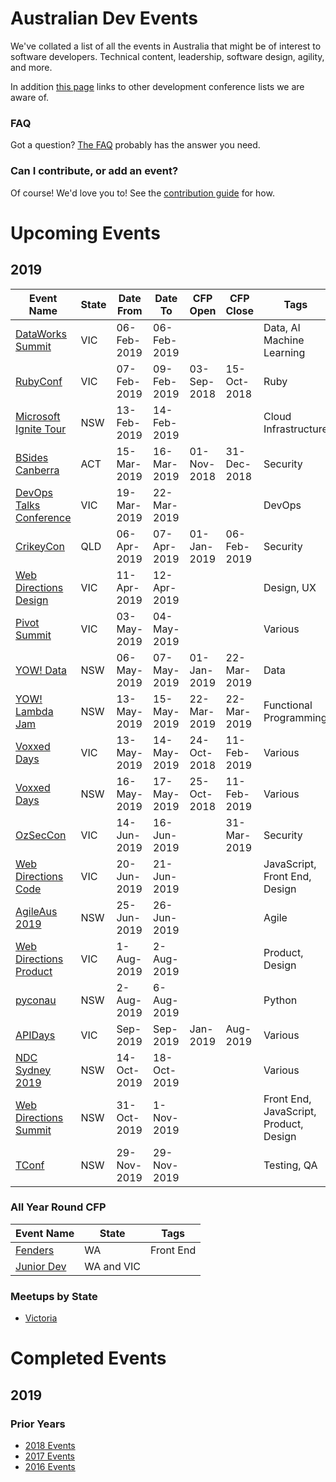 # Australian Dev Events

We've collated a list of all the events in Australia that might be of interest to software developers. Technical content, leadership, software design, agility, and more.

In addition [this page](https://github.com/Readify/DevEvents/blob/master/otherDevConfLists.md) links to other development conference lists we are aware of.

### FAQ

Got a question? [The FAQ](https://github.com/Readify/DevEvents/blob/master/FAQ.md) probably has the answer you need.

### Can I contribute, or add an event?

Of course! We'd love you to! See the [contribution guide](https://github.com/Readify/DevEvents/blob/master/contributing.md) for how.

# Upcoming Events

## 2019

| Event Name | State | Date From | Date To | CFP Open | CFP Close | Tags |
| ---------- | ----- | --------- | ------- | -------- | --------- | ---- |
| [DataWorks Summit](https://10times.com/dataworks-summit-melbourne) | VIC | 06-Feb-2019 | 06-Feb-2019 |  |  | Data, AI Machine Learning |
| [RubyConf](https://www.rubyconf.org.au/2019) | VIC | 07-Feb-2019 | 09-Feb-2019 | 03-Sep-2018 | 15-Oct-2018 | Ruby |
| [Microsoft Ignite Tour](https://www.microsoft.com/en-au/ignite-the-tour/sydney) | NSW | 13-Feb-2019 | 14-Feb-2019 |  |  | Cloud Infrastructure |
| [BSides Canberra](https://www.bsidescbr.com.au/) | ACT | 15-Mar-2019 | 16-Mar-2019 | 01-Nov-2018 | 31-Dec-2018 | Security |
| [DevOps Talks Conference](https://devopstalks.com/au/devops.html/) | VIC | 19-Mar-2019 | 22-Mar-2019 |  |  | DevOps |
| [CrikeyCon](https://www.crikeycon.com/) | QLD | 06-Apr-2019 | 07-Apr-2019 | 01-Jan-2019 | 06-Feb-2019 | Security |
| [Web Directions Design](https://www.webdirections.org/design/) | VIC | 11-Apr-2019 | 12-Apr-2019 |  |  | Design, UX |
| [Pivot Summit](https://www.pivotsummit.com.au/) | VIC | 03-May-2019 | 04-May-2019 |  |  | Various |
| [YOW! Data](https://data.yowconference.com.au/) | NSW | 06-May-2019 | 07-May-2019 | 01-Jan-2019 | 22-Mar-2019 | Data |
| [YOW! Lambda Jam](https://lambdajam.yowconference.com.au/) | NSW | 13-May-2019 | 15-May-2019 | 22-Mar-2019 | 22-Mar-2019 | Functional Programming |
| [Voxxed Days](https://australia.voxxeddays.com/) | VIC | 13-May-2019 | 14-May-2019 | 24-Oct-2018 | 11-Feb-2019 | Various |
| [Voxxed Days](https://australia.voxxeddays.com/) | NSW | 16-May-2019 | 17-May-2019 | 25-Oct-2018 | 11-Feb-2019 | Various |
| [OzSecCon](https://www.ozseccon.com/) | VIC | 14-Jun-2019 | 16-Jun-2019 |  | 31-Mar-2019 | Security |
| [Web Directions Code](https://www.webdirections.org/code/) | VIC | 20-Jun-2019 | 21-Jun-2019 |  |  | JavaScript, Front End, Design |
| [AgileAus 2019](http://agileaustralia.com.au/2019/) | NSW | 25-Jun-2019 | 26-Jun-2019 |  |  | Agile |
| [Web Directions Product](https://www.webdirections.org/product/) | VIC | 1-Aug-2019 | 2-Aug-2019 |  |  | Product, Design |
| [pyconau](https://2019.pycon-au.org/) | NSW | 2-Aug-2019 | 6-Aug-2019 |  |  | Python |
| [APIDays](https://www.apidays.co) | VIC | Sep-2019 | Sep-2019 | Jan-2019 | Aug-2019 | Various |
| [NDC Sydney 2019](https://ndcsydney.com/) | NSW | 14-Oct-2019 | 18-Oct-2019 |  |  | Various |
| [Web Directions Summit](https://www.webdirections.org/wds/) | NSW | 31-Oct-2019 | 1-Nov-2019 |  |  | Front End, JavaScript, Product, Design |
| [TConf](https://tconf.io/) | NSW | 29-Nov-2019 | 29-Nov-2019 |  |  | Testing, QA |

### All Year Round CFP
| Event Name | State | Tags |
| ---------- | ----- | ---- |
| [Fenders](http://www.fenders.co/) | WA | Front End |
| [Junior Dev](https://bit.ly/JDSpeakers) | WA and VIC | |

### Meetups by State
* [Victoria](VIC.md)

# Completed Events

## 2019

### Prior Years

* [2018 Events](2018.md)
* [2017 Events](2017.md)
* [2016 Events](2016.md)
